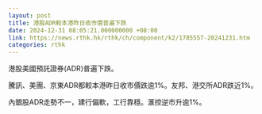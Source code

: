 ```yaml
---
layout: post
title: 港股ADR較本港昨日收市價普遍下跌
date: 2024-12-31 08:05:21.000000000 +08:00
link: https://news.rthk.hk/rthk/ch/component/k2/1785557-20241231.htm
categories: rthk
---
```


港股美國預託證券(ADR)普遍下跌。

騰訊、美團、京東ADR都較本港昨日收市價跌逾1%。友邦、港交所ADR跌近1%。

內銀股ADR走勢不一，建行偏軟，工行靠穩。滙控逆市升逾1%。

